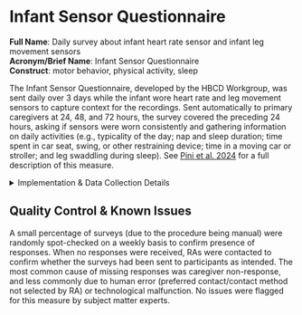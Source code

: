 # Infant Sensor Questionnaire
**Full Name**: Daily survey about infant heart rate sensor and infant leg movement sensors   
**Acronym/Brief Name**: Infant Sensor Questionnaire  
**Construct**: motor behavior, physical activity, sleep   

The Infant Sensor Questionnaire, developed by the HBCD Workgroup, was sent daily over 3 days while the infant wore heart rate and leg movement sensors to capture context for the recordings. Sent automatically to primary caregivers at 24, 48, and 72 hours, the survey covered the preceding 24 hours, asking if sensors were worn consistently and gathering information on daily activities (e.g., typicality of the day; nap and sleep duration; time spent in car seat, swing, or other restraining device; time in a moving car or stroller; and leg swaddling during sleep). See [Pini et al. 2024](https://doi.org/10.1016/j.dcn.2024.101446) for a full description of this measure. 

<details>
<summary>Implementation & Data Collection Details</summary>
<ul>
<br>
<p><strong>Method of Administration</strong>: Surveys were sent automatically to caregivers via their preferred method of contact (email or text message) marked by the RA at visit <br />
<strong>REDCap Form Name</strong>: sens_ch_rcpt <br />
<strong>Pilot Data Dictionary</strong>: nt_ch_sens_i_qtn_1, nt_ch_sens_i_qtn_2, nt_ch_sens_i_qtn_3 <br />
<strong>Spanish Translation</strong>: Translated for HBCD by BURG <br />
<strong>Child Specific/Unspecific Form</strong>: Child Specific <br />
<strong>Respondent:</strong> Caregiver <br />
<strong>Visits</strong>: V02 (0-1 month) and V03 (3-8 months) </p>
</details>

## Quality Control & Known Issues 
A small percentage of surveys (due to the procedure being manual) were randomly spot-checked on a weekly basis to confirm presence of responses. When no responses were received, RAs were contacted to confirm whether the surveys had been sent to participants as intended. The most common cause of missing responses was caregiver non-response, and less commonly due to human error (preferred contact/contact method not selected by RA) or technological malfunction. No issues were flagged for this measure by subject matter experts.
